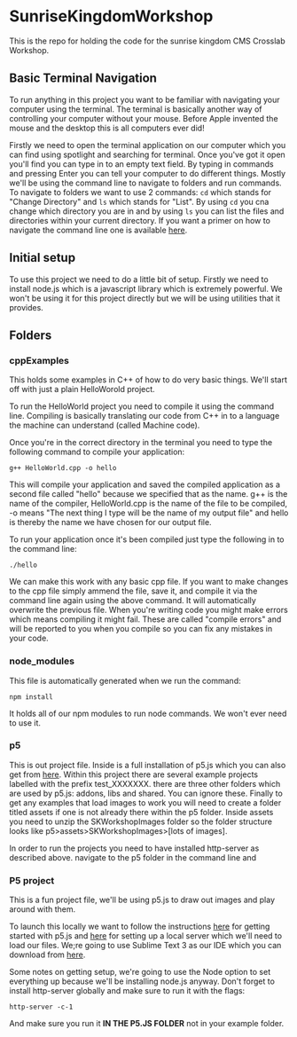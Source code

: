 # SunriseKingdomWorkshop

This is the repo for holding the code for the sunrise kingdom CMS Crosslab Workshop.

## Basic Terminal Navigation

To run anything in this project you want to be familiar with navigating your computer using the terminal. The terminal is basically another way of controlling your computer without your mouse. Before Apple invented the mouse and the desktop this is all computers ever did!

Firstly we need to open the terminal application on our computer which you can find using spotlight and searching for terminal. Once you've got it open you'll find you can type in to an empty text field. By typing in commands and pressing Enter you can tell your computer to do different things. Mostly we'll be using the command line to navigate to folders and run commands. To navigate to folders we want to use 2 commands: `cd` which stands for "Change Directory" and `ls` which stands for "List". By using `cd` you cna change which directory you are in and by using `ls` you can list the files and directories within your current directory. If you want a primer on how to navigate the command line one is available [here](https://learn.co/lessons/bash-navigation-osx).

## Initial setup

To use this project we need to do a little bit of setup. Firstly we need to install node.js which is a javascript library which is extremely powerful. We won't be using it for this project directly but we will be using utilities that it provides.

## Folders

### cppExamples

This holds some examples in C++ of how to do very basic things. We'll start off with just a plain HelloWorold project.

To run the HelloWorld project you need to compile it using the command line. Compiling is basically translating our code from C++ in to a language the machine can understand (called Machine code).

Once you're in the correct directory in the terminal you need to type the following command to compile your application:

`g++ HelloWorld.cpp -o hello`

This will compile your application and saved the compiled application as a second file called "hello" because we specified that as the name. g++ is the name of the compiler, HelloWorld.cpp is the name of the file to be compiled, -o means "The next thing I type will be the name of my output file" and hello is thereby the name we have chosen for our output file.

To run your application once it's been compiled just type the following in to the command line:

`./hello`

We can make this work with any basic cpp file. If you want to make changes to the cpp file simply ammend the file, save it, and compile it via the command line again using the above command. It will automatically overwrite the previous file. When you're writing code you might make errors which means compiling it might fail. These are called "compile errors" and will be reported to you when you compile so you can fix any mistakes in your code.

### node_modules

This file is automatically generated when we run the command:

`npm install`

It holds all of our npm modules to run node commands. We won't ever need to use it.

### p5

This is out project file. Inside is a full installation of p5.js which you can also get from [here](https://p5js.org/download/). Within this project there are several example projects labelled with the prefix test_XXXXXXX. there are three other folders which are used by p5.js: addons, libs and shared. You can ignore these. Finally to get any examples that load images to work you will need to create a folder titled assets if one is not already there within the p5 folder. Inside assets you need to unzip the SKWorkshopImages folder so the folder structure looks like p5>assets>SKWorkshopImages>[lots of images].

In order to run the projects you need to have installed http-server as described above. navigate to the p5 folder in the command line and

### P5 project

This is a fun project file, we'll be using p5.js to draw out images and play around with them.

To launch this locally we want to follow the instructions [here](https://p5js.org/get-started/) for getting started with p5.js and [here](https://github.com/processing/p5.js/wiki/Local-server) for setting up a local server which we'll need to load our files. We;re going to use Sublime Text 3 as our IDE which you can download from [here](https://www.sublimetext.com/).

Some notes on getting setup, we're going to use the Node option to set everything up because we'll be installing node.js anyway. Don't forget to install http-server globally and make sure to run it with the flags:

`http-server -c-1`

And make sure you run it **IN THE P5.JS FOLDER** not in your example folder.
